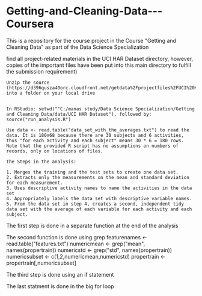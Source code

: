 Getting-and-Cleaning-Data---Coursera
====================================

This is a repository for the course project in the Course "Getting and Cleaning Data" as part of the Data Science Specialization

find all project-related materials in the UCI HAR Dataset directory, however, copies of the important files have been put into this main directory to fulfill the submission requirement)

    Unzip the source (https://d396qusza40orc.cloudfront.net/getdata%2Fprojectfiles%2FUCI%20HAR%20Dataset.zip) into a folder on your local drive


    In RStudio: setwd(""C:/manas study/Data Science Specialization/Getting and Cleaning Data/data/UCI HAR Dataset"), followed by: source("run_analysis.R")

    Use data <- read.table("data_set_with_the_averages.txt") to read the data. It is 180x68 because there are 30 subjects and 6 activities, thus "for each activity and each subject" means 30 * 6 = 180 rows. Note that the provided R script has no assumptions on numbers of records, only on locations of files.
    
    The Steps in the analysis:
    
    1. Merges the training and the test sets to create one data set.
    2. Extracts only the measurements on the mean and standard deviation for each measurement. 
    3. Uses descriptive activity names to name the activities in the data set
    4. Appropriately labels the data set with descriptive variable names. 
    5. From the data set in step 4, creates a second, independent tidy data set with the average of each variable for each activity and each subject.

The first step is done in a separate function at the end of the analysis

The second function is done using grep
featurenames <- read.table("features.txt")
numericmean <- grep("mean", names(propertrain))
numericstd <- grep("std", names(propertrain))
numericsubset <- c(1,2,numericmean,numericstd)
propertrain <- propertrain[,numericsubset]

The third step is done using an if statement

The last statment is done in the big for loop

